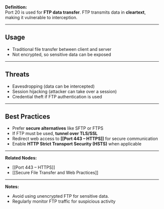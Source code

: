 **Definition:**  
Port 20 is used for **FTP data transfer**. FTP transmits data in **cleartext**, making it vulnerable to interception.

---

## **Usage**  
- Traditional file transfer between client and server  
- Not encrypted, so sensitive data can be exposed  

---

## **Threats**  
- Eavesdropping (data can be intercepted)  
- Session hijacking (attacker can take over a session)  
- Credential theft if FTP authentication is used  

---

## **Best Practices**  
- Prefer **secure alternatives** like SFTP or FTPS  
- If FTP must be used, **tunnel over TLS/SSL**  
- Redirect web access to **[[Port 443 – HTTPS]]** for secure communication  
- Enable **HTTP Strict Transport Security (HSTS)** when applicable  

---

**Related Nodes:**  
- [[Port 443 – HTTPS]]  
- [[Secure File Transfer and Web Practices]]  

---

**Notes:**  
- Avoid using unencrypted FTP for sensitive data.  
- Regularly monitor FTP traffic for suspicious activity